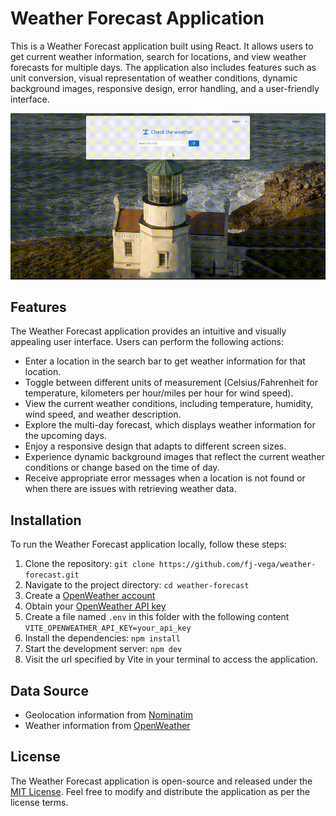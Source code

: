 # Weather Forecast Application

This is a Weather Forecast application built using React. It allows users to 
get current weather information, search for locations, and view weather forecasts 
for multiple days. The application also includes features such as unit conversion, 
visual representation of weather conditions, dynamic background images, responsive 
design, error handling, and a user-friendly interface.

![Weather Forecast Application](public/img/demo.gif)

## Features

The Weather Forecast application provides an intuitive and visually appealing user 
interface. Users can perform the following actions:

- Enter a location in the search bar to get weather information for that location.
- Toggle between different units of measurement (Celsius/Fahrenheit for temperature, 
kilometers per hour/miles per hour for wind speed).
- View the current weather conditions, including temperature, humidity, wind speed, 
and weather description.
- Explore the multi-day forecast, which displays weather information for the upcoming 
days.
- Enjoy a responsive design that adapts to different screen sizes.
- Experience dynamic background images that reflect the current weather conditions or 
change based on the time of day.
- Receive appropriate error messages when a location is not found or when there are 
issues with retrieving weather data.

## Installation

To run the Weather Forecast application locally, follow these steps:

1. Clone the repository: `git clone https://github.com/fj-vega/weather-forecast.git`
2. Navigate to the project directory: `cd weather-forecast`
3. Create a [OpenWeather account](https://openweathermap.org/)
4. Obtain your [OpenWeather API key](https://home.openweathermap.org/api_keys)
5. Create a file named `.env` in this folder with the following content
    `VITE_OPENWEATHER_API_KEY=your_api_key`
7. Install the dependencies: `npm install`
7. Start the development server: `npm dev`
8. Visit the url specified by Vite in your terminal to access the application.

## Data Source

- Geolocation information from [Nominatim](https://nominatim.org/)
- Weather information from [OpenWeather](https://openweathermap.org/)

## License

The Weather Forecast application is open-source and released under the 
[MIT License](https://opensource.org/licenses/MIT). 
Feel free to modify and distribute the application as per the license terms.